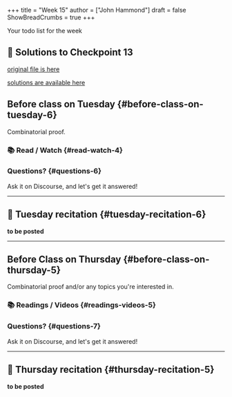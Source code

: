 +++
title = "Week 15"
author = ["John Hammond"]
draft = false
ShowBreadCrumbs = true
+++

Your todo list for the week
<!--more-->
 
## 📖 Solutions to Checkpoint 13

[original file is here](https://nextcloud.math.wichita.edu/index.php/s/2ps9FbHBXmD969Q)

[solutions are available here](https://nextcloud.math.wichita.edu/index.php/s/A4mrPFsw9eLGkgK)

## Before class on Tuesday {#before-class-on-tuesday-6}

Combinatorial proof.


### 📚 Read / Watch {#read-watch-4}

### Questions? {#questions-6}

Ask it on Discourse, and let's get it answered!

---


## 🎥 Tuesday recitation {#tuesday-recitation-6}

****to be posted****

---


## Before Class on Thursday {#before-class-on-thursday-5}

Combinatorial proof and/or any topics you're interested in.

### 📚 Readings / Videos {#readings-videos-5}

### Questions? {#questions-7}

Ask it on Discourse, and let's get it answered!

---


## 🎥 Thursday recitation {#thursday-recitation-5}

****to be posted****
